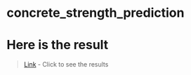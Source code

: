 # concrete_strength_prediction
# Here is the result

> [Link](http://nbviewer.jupyter.org/github/saurbkumar/concrete_strength_prediction/blob/master/concrete_strength_predict.ipynb) - Click to see the results

